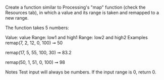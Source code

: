 Create a function similar to Processing's "map" function (check the Resources tab), in which a value and its range is taken and remapped to a new range.

The function takes 5 numbers:

Value: value
Range: low1 and high1
Range: low2 and high2
Examples
remap(7, 2, 12, 0, 100) ➞ 50

remap(17, 5, 55, 100, 30) ➞ 83.2

remap(50, 1, 51, 0, 100) ➞ 98

Notes
Test input will always be numbers.
If the input range is 0, return 0.
